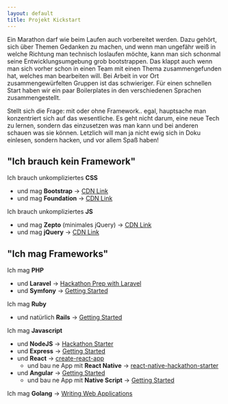 ```yaml
---
layout: default
title: Projekt Kickstart
---
```


Ein Marathon darf wie beim Laufen auch vorbereitet werden. Dazu gehört, sich über Themen Gedanken zu machen, 
und wenn man ungefähr weiß in welche Richtung man technisch loslaufen möchte, kann man sich schonmal seine 
Entwicklungsumgebung grob bootstrappen. Das klappt auch wenn man sich vorher schon in einen Team mit einen Thema 
zusammengefunden hat, welches man bearbeiten will. Bei Arbeit in vor Ort zusammengewürfelten Gruppen ist das schwieriger.
Für einen schnellen Start haben wir ein paar Boilerplates in den verschiedenen Sprachen zusammengestellt.

Stellt sich die Frage: mit oder ohne Framework.. egal, hauptsache man konzentriert sich auf das wesentliche. 
Es geht nicht darum, eine neue Tech zu lernen, sondern das einzusetzen was man kann und bei anderen schauen was sie können. 
Letzlich will man ja nicht ewig sich in Doku einlesen, sondern hacken, und vor allem Spaß haben!

## "Ich brauch kein Framework"

Ich brauch unkompliziertes **CSS**
  - und mag **Bootstrap** -> [CDN Link](http://getbootstrap.com/getting-started/)
  - und mag **Foundation** -> [CDN Link](https://www.foundationcdn.com/)
  
Ich brauch unkompliziertes **JS**
  - und mag **Zepto** (minimales jQuery) -> [CDN Link](http://www.jsdelivr.com/projects/zepto)
  - und mag **jQuery** -> [CDN Link](https://code.jquery.com/jquery/)
  
## "Ich mag Frameworks" 

Ich mag **PHP**
- und **Laravel** -> [Hackathon Prep with Laravel](https://medium.com/@piesse/hackathon-prep-with-laravel-dc47d96a2932)
- und **Symfony** -> [Getting Started](https://symfony.com/doc/current/index.html)

Ich mag **Ruby**
- und natürlich **Rails** -> [Getting Started](http://guides.rubyonrails.org/getting_started.html)

Ich mag **Javascript**
- und **NodeJS** -> [Hackathon Starter](https://github.com/sahat/hackathon-starter)
- und **Express** -> [Getting Started](http://expressjs.com/en/starter/installing.html)
- und **React** -> [create-react-app](https://github.com/facebookincubator/create-react-app)
    - und bau ne App mit **React Native** -> [react-native-hackathon-starter](https://github.com/react-native-training/react-native-hackathon-starter)
- und **Angular** -> [Getting Started](https://angularjs.org/)
    - und bau ne App mit **Native Script** -> [Getting Started](http://docs.nativescript.org/angular/tutorial/ng-chapter-0)

Ich mag **Golang** -> [Writing Web Applications](https://golang.org/doc/articles/wiki/)